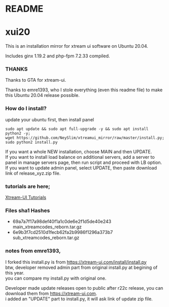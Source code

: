 # README #
# xui20

This is an installation mirror for xtream ui software on Ubuntu 20.04.

Includes ginx 1.19.2 and php-fpm 7.2.33 compiled.

### THANKS ###

Thanks to GTA for xtream-ui.

Thanks to emre1393, who I stole everything (even this readme file) to make this Ubuntu 20.04 release possible.

### How do I install? ###

update your ubuntu first, then install panel  
 

``` 
sudo apt update && sudo apt full-upgrade -y && sudo apt install python2 -y;  
wget https://github.com/NeySlim/xtreamui_mirror/raw/master/install.py; 
sudo python2 install.py  
```
  
If you want a whole NEW installation, choose MAIN and then UPDATE.  
If you want to install load balance on additional servers, add a server to panel in manage servers page, then run script and proceed with LB option.  
If you want to update admin panel, select UPDATE, then paste download link of release_xyz.zip file.  

### tutorials are here; ###

[Xtream-UI Tutorials](https://www.youtube.com/playlist?list=PLJB51brdC_w7dTDxi1MPqiuk3JH5U2ekn "Xtream-UI Tutorials")


### Files sha1 Hashes ###

* 69a7a7f17a98def40f1a1c0de6e2f1d5de40e243  main_xtreamcodes_reborn.tar.gz
* 6e9b3f7cd2510d1fecb62fa2b9986f1296a373b7  sub_xtreamcodes_reborn.tar.gz

### notes from emre1393,

I forked this install.py is from https://xtream-ui.com/install/install.py  
btw, developer removed admin part from original install.py at begining of this year.  
you can compare my install.py with original one.

Developer made update releases open to public after r22c release, you can download them from https://xtream-ui.com.  
i added an "UPDATE" part to install.py, it will ask link of update zip file.
